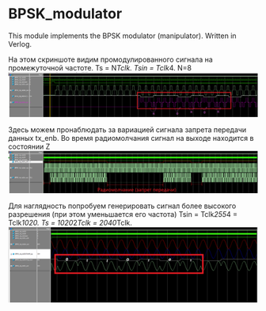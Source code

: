 # BPSK_modulator
This module implements the BPSK modulator (manipulator). Written in Verlog.

На этом скриншоте видим промодулированного сигнала на промежуточной частоте.
Ts = N*Tclk. Tsin = Tclk*4.  N=8
![alt text]( max_freq.png "Модулированный сигнал с заданными параметрами")


Здесь можем пронаблюдать за вариацией сигнала запрета передачи данных tx_enb.
Во время радиомолчания сигнал на выходе находится в состоянии Z
![alt text]( max_freq_txenb.png "Вариация tx_enb")

Для наглядность попробуем генерировать сигнал более высокого разрешения (при этом уменьшается его частота)
Tsin = Tclk*255*4 = Tclk*1020. Ts = 1020*2*Tclk = 2040*Tclk.
![alt text]( min_freq.png "Красивый модулированный сигнал")
